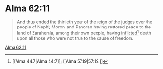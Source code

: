 # Alma 62:11

> And thus ended the thirtieth year of the reign of the judges over the people of Nephi; Moroni and Pahoran having restored peace to the land of Zarahemla, among their own people, having <u>inflicted</u>[^a] death upon all those who were not true to the cause of freedom.

[Alma 62:11](https://www.churchofjesuschrist.org/study/scriptures/bofm/alma/62?lang=eng&id=p11#p11)


[^a]: [[Alma 44.7|Alma 44:7]]; [[Alma 57.19|57:19.]]
